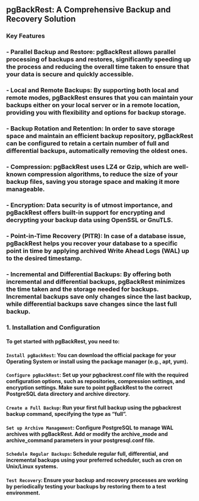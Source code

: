 ## pgBackRest: A Comprehensive Backup and Recovery Solution

### Key Features

### - Parallel Backup and Restore: pgBackRest allows parallel processing of backups and restores, significantly speeding up the process and reducing the overall time taken to ensure that your data is secure and quickly accessible.

### - Local and Remote Backups: By supporting both local and remote modes, pgBackRest ensures that you can maintain your backups either on your local server or in a remote location, providing you with flexibility and options for backup storage.

### - Backup Rotation and Retention: In order to save storage space and maintain an efficient backup repository, pgBackRest can be configured to retain a certain number of full and differential backups, automatically removing the oldest ones.

### - Compression: pgBackRest uses LZ4 or Gzip, which are well-known compression algorithms, to reduce the size of your backup files, saving you storage space and making it more manageable.

### - Encryption: Data security is of utmost importance, and pgBackRest offers built-in support for encrypting and decrypting your backup data using OpenSSL or GnuTLS.

### - Point-in-Time Recovery (PITR): In case of a database issue, pgBackRest helps you recover your database to a specific point in time by applying archived Write Ahead Logs (WAL) up to the desired timestamp.

### - Incremental and Differential Backups: By offering both incremental and differential backups, pgBackRest minimizes the time taken and the storage needed for backups. Incremental backups save only changes since the last backup, while differential backups save changes since the last full backup.

### 1. Installation and Configuration

#### To get started with pgBackRest, you need to:

#### `Install pgBackRest`: You can download the official package for your Operating System or install using the package manager (e.g., apt, yum).

#### `Configure pgBackRest`: Set up your pgbackrest.conf file with the required configuration options, such as repositories, compression settings, and encryption settings. Make sure to point pgBackRest to the correct PostgreSQL data directory and archive directory.

#### `Create a Full Backup`: Run your first full backup using the pgbackrest backup command, specifying the type as “full”.

#### `Set up Archive Management`: Configure PostgreSQL to manage WAL archives with pgBackRest. Add or modify the archive_mode and archive_command parameters in your postgresql.conf file.

#### `Schedule Regular Backups`: Schedule regular full, differential, and incremental backups using your preferred scheduler, such as cron on Unix/Linux systems.

#### `Test Recovery`: Ensure your backup and recovery processes are working by periodically testing your backups by restoring them to a test environment.

